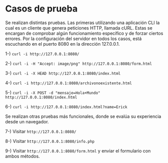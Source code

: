
# Casos de prueba

Se realizan distintas pruebas. Las primeras utilizando una aplicación CLI la cual es un cliente que genera peticiones HTTP, llamada cURL. Estas se encargan de comprobar algún funcionamiento específico y de forzar ciertos errores. 
Por la configuración del servidor en todos los casos, está escuchando en el puerto 8080 en la dirección 127.0.0.1.

1-) ```curl -i http://127.0.0.1:8080/```

2-) ```curl -i -H "Accept: image/png" http://127.0.0.1:8080/form.html```

3-) ```curl -i -X HEAD http://127.0.0.1:8080/index.html```

4-) ```curl -i http://127.0.0.1:8080/archivonoexistente.html```

5-) ```curl -i -X POST -d "mensaje=Hola+Mundo" http://127.0.0.1:8080/index.html```

6-) ```curl -i http://127.0.0.1:8080/index.html?name=Erick```

Se realizan otras pruebas más funcionales, donde se evalúa su experiencia desde un navegador.

7-) Visitar ```http://127.0.0.1:8080/```

8-) Visitar ```http://127.0.0.1:8080/info.php```

9-) Visitar ```http://127.0.0.1:8080/form.html``` y enviar el formulario con ambos métodos.